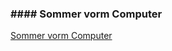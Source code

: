 ### #### Sommer vorm Computer
[Sommer vorm Computer](https://www.zeit.de/digital/games/2018-11/videospiele-ddr-computer-kinder-elektronik-informatik/komplettansicht)
